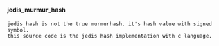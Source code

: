####  jedis_murmur_hash 
```
jedis hash is not the true murmurhash. it's hash value with signed symbol.
this source code is the jedis hash implementation with c language.
```
